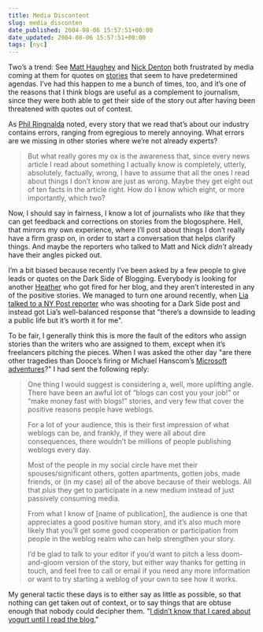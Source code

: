```yaml
---
title: Media Discontent
slug: media_disconten
date_published: 2004-08-06 15:57:51+00:00
date_updated: 2004-08-06 15:57:51+00:00
tags: [nyc]
---
```

Two’s a trend: See [Matt Haughey](http://www.pvrblog.com/pvr/2004/08/ap_radio_on_tiv.html) and [Nick Denton](http://www.nickdenton.org/002001.html) both frustrated by media coming at them for quotes on [stories](http://www.wired.com/news/business/0,1367,64472,00.html?tw=wn_tophead_2) that seem to have predetermined agendas. I’ve had this happen to me a bunch of times, too, and it’s one of the reasons that I think blogs are useful as a complement to journalism, since they were both able to get their side of the story out after having been threatened with quotes out of contest.

As [Phil Ringnalda](http://philringnalda.com/blog/2004/08/what_year_is_this_again.php) noted, every story that we read that’s about our industry contains errors, ranging from egregious to merely annoying. What errors are we missing in other stories where we’re not already experts?

> But what really gores my ox is the awareness that, since every news article I read about something I actually know is completely, utterly, absolutely, factually, wrong, I have to assume that all the ones I read about things I don’t know are just as wrong. Maybe they get eight out of ten facts in the article right. How do I know which eight, or more importantly, which two?

Now, I should say in fairness, I know a lot of journalists who *like* that they can get feedback and corrections on stories from the blogosphere. Hell, that mirrors my own experience, where I’ll post about things I don’t really have a firm grasp on, in order to start a conversation that helps clarify things. And maybe the reporters who talked to Matt and Nick *didn’t* already have their angles picked out.

I’m a bit biased because recently I’ve been asked by a few people to give leads or quotes on the Dark Side of Blogging. Everybody is looking for another [Heather](http://www.dooce.com/) who got fired for her blog, and they aren’t interested in any of the positive stories. We managed to turn one around recently, when [Lia talked to a NY Post reporter](http://www.cheesedip.com/2004/02/01/hello_ny_post.php) who was shooting for a Dark Side post and instead got Lia’s well-balanced response that "there’s a downside to leading a public life but it’s worth it for me".

To be fair, I generally think this is more the fault of the editors who assign stories than the writers who are assigned to them, except when it’s freelancers pitching the pieces. When I was asked the other day "are there other tragedies than Dooce’s firing or Michael Hanscom’s [Microsoft adventures](http://www.michaelhanscom.com/eclecticism/2003/10/fifteen_minutes.html)?" I had sent the following reply:

> One thing I would suggest is considering a, well, more uplifting angle. There have been an awful lot of “blogs can cost you your job!” or “make money fast with blogs!” stories, and very few that cover the positive reasons people have weblogs.
> 
> For a lot of your audience, this is their first impression of what weblogs can be, and frankly, if they were all about dire consequences, there wouldn’t be millions of people publishing weblogs every day.
> 
> Most of the people in my social circle have met their spouses/significant others, gotten apartments, gotten jobs, made friends, or (in my case) all of the above because of their weblogs. All that *plus* they get to participate in a new medium instead of just passively consuming media.
> 
> From what I know of [name of publication], the audience is one that appreciates a good positive human story, and it’s also much more likely that you’ll get some good cooperation or participation from people in the weblog realm who can help strengthen your story.
> 
> I’d be glad to talk to your editor if you’d want to pitch a less doom-and-gloom version of the story, but either way thanks for getting in touch, and feel free to call or email if you need any more information or want to try starting a weblog of your own to see how it works.

My general tactic these days is to either say as little as possible, so that nothing can get taken out of context, or to say things that are obtuse enough that nobody could decipher them. "[I didn’t know that I cared about yogurt until I read the blog.](http://www.wired.com/news/technology/0,1282,64332-2,00.html)"
